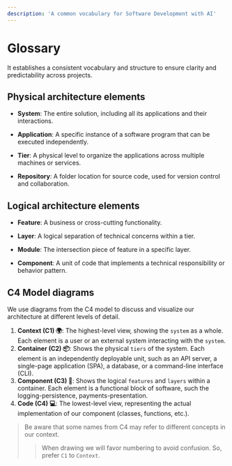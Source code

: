 ```yaml
---
description: 'A common vocabulary for Software Development with AI'
---
```


# Glossary

It establishes a consistent vocabulary and structure to ensure clarity and predictability across projects.

## Physical architecture elements

- **System**: The entire solution, including all its applications and their interactions.

- **Application**: A specific instance of a software program that can be executed independently.

- **Tier**: A physical level to organize the applications across multiple machines or services.

- **Repository**: A folder location for source code, used for version control and collaboration.

## Logical architecture elements

- **Feature**: A business or cross-cutting functionality.

- **Layer**: A logical separation of technical concerns within a tier.

- **Module**: The intersection piece of feature in a specific layer.

- **Component**: A unit of code that implements a technical responsibility or behavior pattern.

## C4 Model diagrams

We use diagrams from the C4 model to discuss and visualize our architecture at different levels of detail. 

1. **Context (C1) 🌍**: The highest-level view, showing the `system` as a whole. Each element is a user or an external system interacting with the `system`.
2. **Container (C2) 📦**: Shows the physical `tiers` of the system. Each element is an independently deployable unit, such as an API server, a single-page application (SPA), a database, or a command-line interface (CLI).
3. **Component (C3) 🧩**: Shows the logical `features` and `layers` within a container. Each element is a functional block of software, such the logging-persistence, payments-presentation.
4. **Code (C4) 💻**: The lowest-level view, representing the actual implementation of our component (classes, functions, etc.).

> Be aware that some names from C4 may refer to different concepts in our context.
>> When drawing we will favor numbering to avoid confusion. So, prefer `C1` to `Context`.